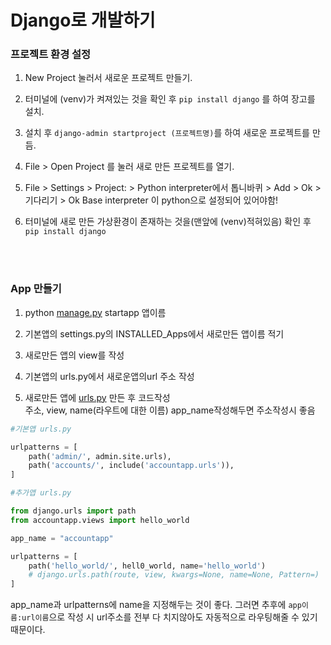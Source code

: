# Django로 개발하기


### 프로젝트 환경 설정
1. New Project 눌러서 새로운 프로젝트 만들기.

2. 터미널에 (venv)가 켜져있는 것을 확인 후 `pip install django` 를 하여 장고를 설치.

3. 설치 후 `django-admin startproject (프로젝트명)`를 하여 새로운 프로젝트를 만듬.

4. File > Open Project 를 눌러 새로 만든 프로젝트를 열기.

5. File > Settings > Project: > Python interpreter에서 톱니바퀴 > Add > Ok > 기다리기 > Ok 
    Base interpreter 이 python으로 설정되어 있어야함!

6. 터미널에 새로 만든 가상환경이 존재하는 것을(맨앞에 (venv)적혀있음) 확인 후 `pip install django`

<br/>
<br/>

### App 만들기
1. python [manage.py](http://manage.py) startapp 앱이름

2. 기본앱의 settings.py의 INSTALLED_Apps에서 새로만든 앱이름 적기

3. 새로만든 앱의 view를 작성

4. 기본앱의 urls.py에서 새로운앱의url 주소 작성

5. 새로만든 앱에 [urls.py](http://urls.py) 만든 후 코드작성    
    주소, view, name(라우트에 대한 이름)           app_name작성해두면 주소작성시 좋음

```python
#기본앱 urls.py

urlpatterns = [ 
    path('admin/', admin.site.urls),
    path('accounts/', include('accountapp.urls')), 
]
```

```python
#추가앱 urls.py

from django.urls import path
from accountapp.views import hello_world

app_name = "accountapp"

urlpatterns = [
	path('hello_world/', hell0_world, name='hello_world') 
	# django.urls.path(route, view, kwargs=None, name=None, Pattern=)
]
```

app_name과 urlpatterns에 name을 지정해두는 것이 좋다. 그러면 추후에 `app이름:url이름`으로 작성 시 url주소를 전부 다 치지않아도 자동적으로 라우팅해줄 수 있기 때문이다.

<br/>
<br/>
 
